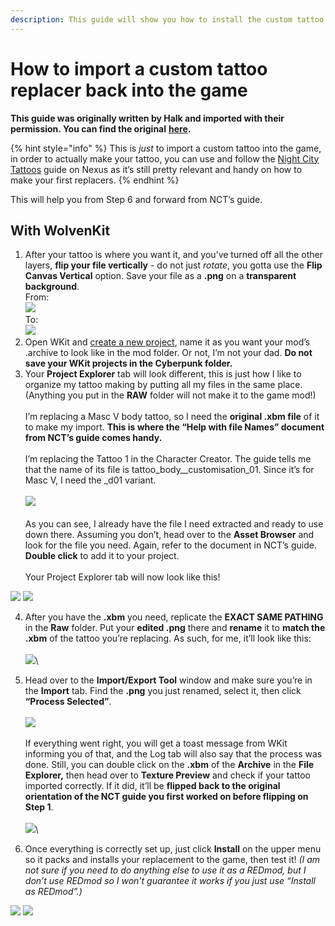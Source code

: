 ```yaml
---
description: This guide will show you how to install the custom tattoo replacer.
---
```


# How to import a custom tattoo replacer back into the game

**This guide was originally written by Halk and imported with their permission. You can find the original** [**here**](https://docs.google.com/document/d/18cTWSgzm0qlCnd0u4-FonRzS2hQXthgjNhjZil3wmAs/edit)**.**

{% hint style="info" %}
This is _just_ to import a custom tattoo into the game, in order to actually make your tattoo, you can use and follow the [Night City Tattoos](https://www.nexusmods.com/cyberpunk2077/mods/1155) guide on Nexus as it’s still pretty relevant and handy on how to make your first replacers.
{% endhint %}

This will help you from Step 6 and forward from NCT’s guide.

## **With WolvenKit**

1. After your tattoo is where you want it, and you’ve turned off all the other layers, **flip your file vertically** - do not just _rotate_, you gotta use the **Flip Canvas Vertical** option. Save your file as a **.png** on a **transparent background**.\
   From:\
   ![](<../../../.gitbook/assets/0 (1) (1) (1).png>)\
   To:\
   ![](<../../../.gitbook/assets/1 (3).png>)
2. Open WKit and [create a new project](https://wiki.redmodding.org/wolvenkit/getting-started/creating-a-mod#starting-a-project), name it as you want your mod’s .archive to look like in the mod folder. Or not, I’m not your dad. **Do not save your WKit projects in the Cyberpunk folder.**
3. Your **Project Explorer** tab will look different, this is just how I like to organize my tattoo making by putting all my files in the same place. (Anything you put in the **RAW** folder will not make it to the game mod!)\
   \
   I’m replacing a Masc V body tattoo, so I need the **original .xbm file** of it to make my import. **This is where the “Help with file Names” document from NCT’s guide comes handy.**\
   \
   I’m replacing the Tattoo 1 in the Character Creator. The guide tells me that the name of its file is tattoo\_body\_\_customisation\_01. Since it’s for Masc V, I need the \_d01 variant.\
   \
   ![](<../../../.gitbook/assets/2 (2).png>)\
   \
   As you can see, I already have the file I need extracted and ready to use down there. Assuming you don’t, head over to the **Asset Browser** and look for the file you need. Again, refer to the document in NCT’s guide. **Double click** to add it to your project.\
   \
   Your Project Explorer tab will now look like this!

![](<../../../.gitbook/assets/3 (3).png>) ![](<../../../.gitbook/assets/4 (4).png>)

4. After you have the **.xbm** you need, replicate the **EXACT SAME PATHING** in the **Raw** folder. Put your **edited .png** there and **rename** it to **match the .xbm** of the tattoo you’re replacing. As such, for me, it’ll look like this:\
   \
   ![](<../../../.gitbook/assets/5 (2).png>)\

5. Head over to the **Import/Export Tool** window and make sure you’re in the **Import** tab. Find the **.png** you just renamed, select it, then click **“Process Selected”**.\
   \
   ![](<../../../.gitbook/assets/6 (3).png>)\
   \
   If everything went right, you will get a toast message from WKit informing you of that, and the Log tab will also say that the process was done. Still, you can double click on the **.xbm** of the **Archive** in the **File Explorer,** then head over to **Texture Preview** and check if your tattoo imported correctly. If it did, it’ll be **flipped back to the original orientation of the NCT guide you first worked on before flipping on Step 1**.\
   \
   ![](<../../../.gitbook/assets/7 (2).png>)\

6. Once everything is correctly set up, just click **Install** on the upper menu so it packs and installs your replacement to the game, then test it! _(I am not sure if you need to do anything else to use it as a REDmod, but I don’t use REDmod so I won’t guarantee it works if you just use “Install as REDmod”.)_

![](<../../../.gitbook/assets/8 (1) (1).png>) ![](<../../../.gitbook/assets/9 (1) (1).png>)
